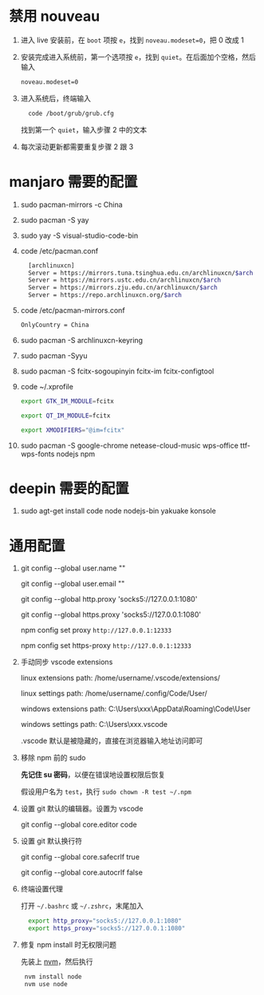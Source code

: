 # 禁用 nouveau

1. 进入 live 安装前，在 `boot` 项按 `e`，找到 `noveau.modeset=0`，把 0 改成 1

2. 安装完成进入系统前，第一个选项按 `e`，找到 `quiet`。在后面加个空格，然后输入

   ```bash
   noveau.modeset=0
   ```

3. 进入系统后，终端输入

   ```bash
     code /boot/grub/grub.cfg
   ```

   找到第一个 `quiet`，输入步骤 2 中的文本

4. 每次滚动更新都需要重复步骤 2 跟 3

# manjaro 需要的配置

1.  sudo pacman-mirrors -c China

2.  sudo pacman -S yay

3.  sudo yay -S visual-studio-code-bin

4.  code /etc/pacman.conf

    ```bash
      [archlinuxcn]
      Server = https://mirrors.tuna.tsinghua.edu.cn/archlinuxcn/$arch
      Server = https://mirrors.ustc.edu.cn/archlinuxcn/$arch
      Server = https://mirrors.zju.edu.cn/archlinuxcn/$arch
      Server = https://repo.archlinuxcn.org/$arch
    ```

5.  code /etc/pacman-mirrors.conf

    ```bash
    OnlyCountry = China
    ```

6.  sudo pacman -S archlinuxcn-keyring

7.  sudo pacman -Syyu

8.  sudo pacman -S fcitx-sogoupinyin fcitx-im fcitx-configtool

9.  code ~/.xprofile

    ```bash
    export GTK_IM_MODULE=fcitx

    export QT_IM_MODULE=fcitx

    export XMODIFIERS="@im=fcitx"
    ```

10. sudo pacman -S google-chrome netease-cloud-music wps-office ttf-wps-fonts nodejs npm

# deepin 需要的配置

1. sudo agt-get install code node nodejs-bin yakuake konsole

# 通用配置

1. git config --global user.name ""

   git config --global user.email ""

   git config --global http.proxy 'socks5://127.0.0.1:1080'

   git config --global https.proxy 'socks5://127.0.0.1:1080'

   npm config set proxy `http://127.0.0.1:12333`

   npm config set https-proxy `http://127.0.0.1:12333`

2. 手动同步 vscode extensions

   linux extensions path: /home/username/.vscode/extensions/

   linux settings path: /home/username/.config/Code/User/

   windows extensions path: C:\Users\xxx\AppData\Roaming\Code\User

   windows settings path: C:\Users\xxx\.vscode

   .vscode 默认是被隐藏的，直接在浏览器输入地址访问即可

3. 移除 npm 前的 sudo

   <b>先记住 su 密码</b>，以便在错误地设置权限后恢复

   假设用户名为 `test`，执行 `sudo chown -R test ~/.npm`

4. 设置 git 默认的编辑器。设置为 vscode

   git config --global core.editor code

5. 设置 git 默认换行符

   git config --global core.safecrlf true

   git config --global core.autocrlf false

6. 终端设置代理

   打开 `~/.bashrc` 或 `~/.zshrc`，末尾加入

   ```bash
     export http_proxy="socks5://127.0.0.1:1080"
     export https_proxy="socks5://127.0.0.1:1080"
   ```

7. 修复 npm install 时无权限问题

   先装上 [nvm](https://github.com/nvm-sh/nvm#install--update-script)，然后执行

   ```bash
    nvm install node
    nvm use node
   ```
